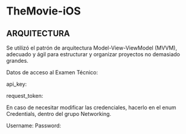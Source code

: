 # TheMovie-iOS

## ARQUITECTURA

Se utilizó el patrón de arquitectura Model-View-ViewModel (MVVM), adecuado y ágil para estructurar y organizar proyectos no demasiado grandes.


Datos de acceso al Examen Técnico:

api_key:


request_token:


En caso de necesitar modificar las credenciales, hacerlo en el enum Credentials, dentro del grupo Networking.

Username: 
Password: 
